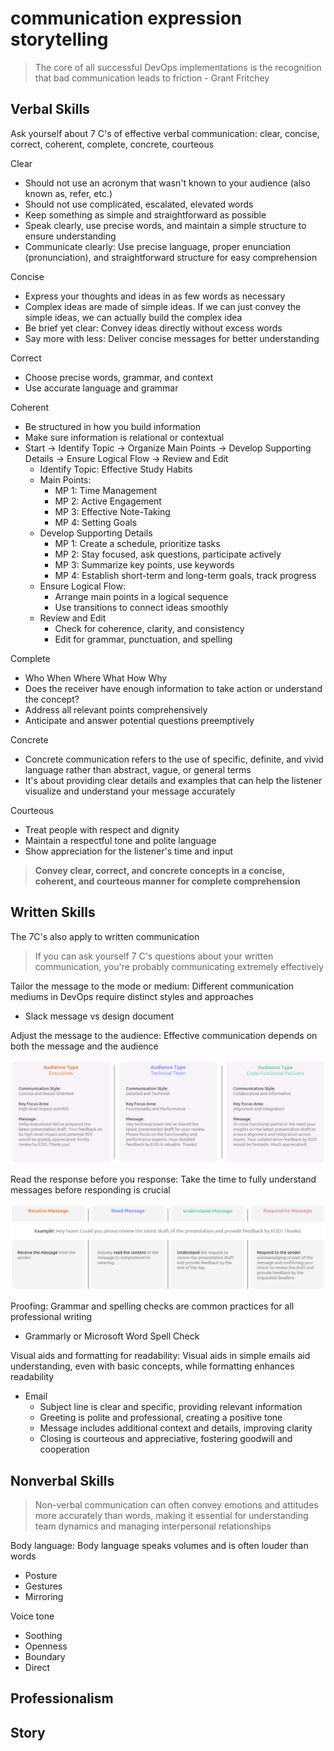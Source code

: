 # communication expression storytelling

> The core of all successful DevOps implementations is the recognition that bad communication leads to friction - Grant Fritchey

## Verbal Skills

Ask yourself about 7 C's of effective verbal communication: clear, concise, correct, coherent, complete, concrete, courteous

Clear

- Should not use an acronym that wasn't known to your audience (also known as, refer, etc.)
- Should not use complicated, escalated, elevated words
- Keep something as simple and straightforward as possible
- Speak clearly, use precise words, and maintain a simple structure to ensure understanding
- Communicate clearly: Use precise language, proper enunciation (pronunciation), and straightforward structure for easy comprehension

Concise

- Express your thoughts and ideas in as few words as necessary
- Complex ideas are made of simple ideas. If we can just convey the simple ideas, we can actually build the complex idea
- Be brief yet clear: Convey ideas directly without excess words
- Say more with less: Deliver concise messages for better understanding

Correct

- Choose precise words, grammar, and context
- Use accurate language and grammar

Coherent

- Be structured in how you build information
- Make sure information is relational or contextual
- Start &rarr; Identify Topic &rarr; Organize Main Points &rarr; Develop Supporting Details &rarr; Ensure Logical Flow &rarr; Review and Edit
  - Identify Topic: Effective Study Habits
  - Main Points:
    - MP 1: Time Management
    - MP 2: Active Engagement
    - MP 3: Effective Note-Taking
    - MP 4: Setting Goals
  - Develop Supporting Details
    - MP 1: Create a schedule, prioritize tasks
    - MP 2: Stay focused, ask questions, participate actively
    - MP 3: Summarize key points, use keywords
    - MP 4: Establish short-term and long-term goals, track progress
  - Ensure Logical Flow:
    - Arrange main points in a logical sequence
    - Use transitions to connect ideas smoothly
  - Review and Edit
    - Check for coherence, clarity, and consistency
    - Edit for grammar, punctuation, and spelling

Complete

- Who When Where What How Why
- Does the receiver have enough information to take action or understand the concept?
- Address all relevant points comprehensively
- Anticipate and answer potential questions preemptively

Concrete

- Concrete communication refers to the use of specific, definite, and vivid language rather than abstract, vague, or general terms
- It's about providing clear details and examples that can help the listener visualize and understand your message accurately

Courteous

- Treat people with respect and dignity
- Maintain a respectful tone and polite language
- Show appreciation for the listener's time and input

> **Convey clear, correct, and concrete concepts in a concise, coherent, and courteous manner for complete comprehension**

## Written Skills

The 7C's also apply to written communication

> If you can ask yourself 7 C's questions about your written communication, you're probably communicating extremely effectively

Tailor the message to the mode or medium: Different communication mediums in DevOps require distinct styles and approaches

- Slack message vs design document

Adjust the message to the audience: Effective communication depends on both the message and the audience

![alt text](./img/1.png)

Read the response before you response: Take the time to fully understand messages before responding is crucial

![alt text](./img/2.png)

Proofing: Grammar and spelling checks are common practices for all professional writing

- Grammarly or Microsoft Word Spell Check

Visual aids and formatting for readability: Visual aids in simple emails aid understanding, even with basic concepts, while formatting enhances readability

- Email
  - Subject line is clear and specific, providing relevant information
  - Greeting is polite and professional, creating a positive tone
  - Message includes additional context and details, improving clarity
  - Closing is courteous and appreciative, fostering goodwill and cooperation

## Nonverbal Skills

> Non-verbal communication can often convey emotions and attitudes more accurately than words, making it essential for understanding team dynamics and managing interpersonal relationships

Body language: Body language speaks volumes and is often louder than words

- Posture
- Gestures
- Mirroring

Voice tone

- Soothing
- Openness
- Boundary
- Direct

## Professionalism

## Story

